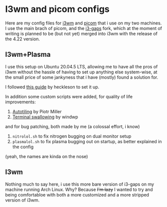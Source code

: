 # I3wm and picom configs

Here are my config files for [i3wm](https://i3wm.org/)  and [picom](https://github.com/yshui/picom) that i use on my two machines.   
I use the main brach of picom, and the [i3-gaps](https://github.com/Airblader/i3) fork, which at the moment of writing is planned to be (but not yet) merged into i3wm with the release of the 4.22 version.

## I3wm+Plasma

I use this setup on Ubuntu 20.04.5 LTS, allowing me to have all the pros of i3wm without the hassle of having to set up anything else system-wise, at the small price of some jankyness that i have (mostly) found a solution for. 

I followed [this guide](https://github.com/heckelson/i3-and-kde-plasma) by heckleson to set it up.

In addition some custom scripts were added, for quality of life improvements:

1. [Autotiling](https://github.com/nwg-piotr/autotiling) by Piotr Miller
2. [Terminal swallowing](https://gist.github.com/windwp/b46e8bdeac793867b34d2191e66a6f44) by windwp

and for bug patching, both made by me (a colossal effort, i know)

1. `nitrolol.sh` to fix nitrogen bugging on dual monitor setup
2. `plasmalol.sh` to fix plasma bugging out on startup, as better explained in the config

(yeah, the names are kinda on the nose)

## I3wm

Nothing much to say here, i use this more bare version of i3-gaps on my machine running Arch Linux. Why? Because ~~I'm lazy~~ I wanted to try and being comfortabloe with both a more customized and a more stripped version of i3wm.
